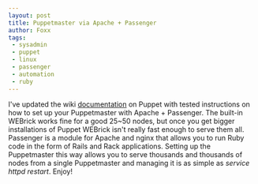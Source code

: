 ```yaml
---
layout: post
title: Puppetmaster via Apache + Passenger
author: Foxx
tags:
 - sysadmin
 - puppet
 - linux
 - passenger
 - automation
 - ruby
---
```

I've updated the wiki [documentation](http://wiki.churchoffoxx.net/index.php?title=Puppet#Apache_.2B_Passenger) on Puppet with tested instructions on how to set up your Puppetmaster with Apache + Passenger.  The built-in WEBrick works fine for a good 25~50 nodes, but once you get bigger installations of Puppet WEBrick isn't really fast enough to serve them all.  Passenger is a module for Apache and nginx that allows you to run Ruby code in the form of Rails and Rack applications.  Setting up the Puppetmaster this way allows you to serve thousands and thousands of nodes from a single Puppetmaster and managing it is as simple as *service httpd restart*.  Enjoy!
